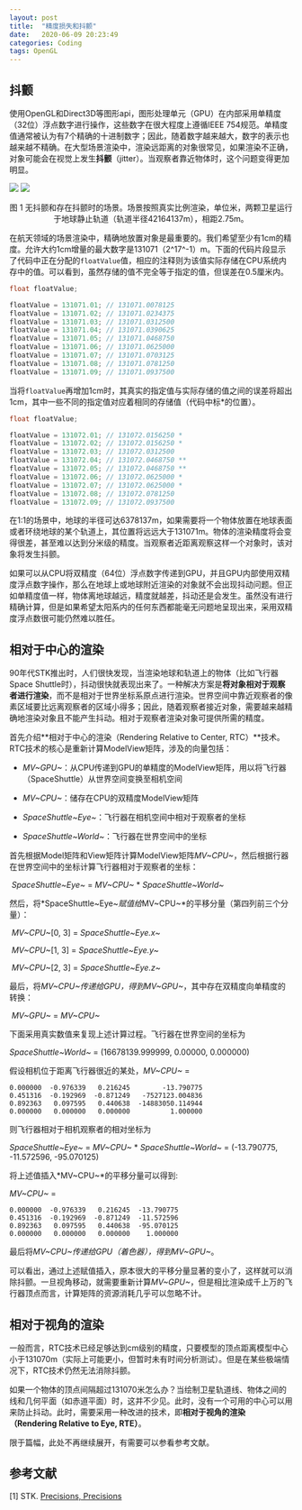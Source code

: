 ```yaml
---
layout: post
title:  "精度损失和抖颤"
date:   2020-06-09 20:23:49
categories: Coding
tags: OpenGL
---
```


## 抖颤

使用OpenGL和Direct3D等图形api，图形处理单元（GPU）在内部采用单精度（32位）浮点数字进行操作，这些数字在很大程度上遵循IEEE 754规范。单精度值通常被认为有7个精确的十进制数字；因此，随着数字越来越大，数字的表示也越来越不精确。在大型场景渲染中，渲染远距离的对象很常见，如果渲染不正确，对象可能会在视觉上发生**抖颤**（jitter）。当观察者靠近物体时，这个问题变得更加明显。

![](https://sirlis.github.io/assets/img/postsimg/2020-06-09-precision-loss-and-jitter/01.nojitter.png) ![](https://sirlis.github.io/assets/img/postsimg/2020-06-09-precision-loss-and-jitter/01.jitter.png)

<center>图 1 无抖颤和存在抖颤时的场景。场景按照真实比例渲染，单位米，两颗卫星运行于地球静止轨道（轨道半径42164137m），相距2.75m。</center>

在航天领域的场景渲染中，精确地放置对象是最重要的。我们希望至少有1cm的精度。允许大约1cm增量的最大数字是131071（2^17^-1）m。下面的代码片段显示了代码中正在分配的`floatValue`值，相应的注释则为该值实际存储在CPU系统内存中的值。可以看到，虽然存储的值不完全等于指定的值，但误差在0.5厘米内。

```c
float floatValue;

floatValue = 131071.01; // 131071.0078125
floatValue = 131071.02; // 131071.0234375
floatValue = 131071.03; // 131071.0312500
floatValue = 131071.04; // 131071.0390625
floatValue = 131071.05; // 131071.0468750
floatValue = 131071.06; // 131071.0625000
floatValue = 131071.07; // 131071.0703125
floatValue = 131071.08; // 131071.0781250
floatValue = 131071.09; // 131071.0937500
```

当将`floatValue`再增加1cm时，其真实的指定值与实际存储的值之间的误差将超出1cm，其中一些不同的指定值对应着相同的存储值（代码中标*的位置）。

```c
float floatValue;

floatValue = 131072.01; // 131072.0156250 *
floatValue = 131072.02; // 131072.0156250 *
floatValue = 131072.03; // 131072.0312500
floatValue = 131072.04; // 131072.0468750 **
floatValue = 131072.05; // 131072.0468750 **
floatValue = 131072.06; // 131072.0625000 *
floatValue = 131072.07; // 131072.0625000 *
floatValue = 131072.08; // 131072.0781250
floatValue = 131072.09; // 131072.0937500
```

在1:1的场景中，地球的半径可达6378137m，如果需要将一个物体放置在地球表面或者环绕地球的某个轨道上，其位置将远远大于131071m。物体的渲染精度将会变得很差，甚至难以达到分米级的精度。当观察者近距离观察这样一个对象时，该对象将发生抖颤。

如果可以从CPU将双精度（64位）浮点数字传递到GPU，并且GPU内部使用双精度浮点数字操作，那么在地球上或地球附近渲染的对象就不会出现抖动问题。但正如单精度值一样，物体离地球越远，精度就越差，抖动还是会发生。虽然没有进行精确计算，但是如果希望太阳系内的任何东西都能毫无问题地呈现出来，采用双精度浮点数很可能仍然难以胜任。

## 相对于中心的渲染

90年代STK推出时，人们很快发现，当渲染地球和轨道上的物体（比如飞行器Space Shuttle时），抖动很快就表现出来了。一种解决方案是**将对象相对于观察者进行渲染**，而不是相对于世界坐标系原点进行渲染。世界空间中靠近观察者的像素区域要比远离观察者的区域小得多；因此，随着观察者接近对象，需要越来越精确地渲染对象且不能产生抖动。相对于观察者渲染对象可提供所需的精度。

首先介绍**相对于中心的渲染（Rendering Relative to Center, RTC）**技术。RTC技术的核心是重新计算ModelView矩阵，涉及的向量包括：

- *MV~GPU~*：从CPU传递到GPU的单精度的ModelView矩阵，用以将飞行器（SpaceShuttle）从世界空间变换至相机空间

- *MV~CPU~*：储存在CPU的双精度ModelView矩阵

- *SpaceShuttle~Eye~*：飞行器在相机空间中相对于观察者的坐标

- *SpaceShuttle~World~*：飞行器在世界空间中的坐标

首先根据Model矩阵和View矩阵计算ModelView矩阵*MV~CPU~*，然后根据行器在世界空间中的坐标计算飞行器相对于观察者的坐标：

​					*SpaceShuttle~Eye~* = *MV~CPU~* * *SpaceShuttle~World~*

然后，将*SpaceShuttle~Eye~*赋值给*MV~CPU~*的平移分量（第四列前三个分量）：

​					*MV~CPU~*[0, 3] = *SpaceShuttle~Eye.x~*

​					*MV~CPU~*[1, 3] = *SpaceShuttle~Eye.y~*

​					*MV~CPU~*[2, 3] = *SpaceShuttle~Eye.z~*

最后，将*MV~CPU~*传递给GPU，得到*MV~GPU~*，其中存在双精度向单精度的转换：

​					*MV~GPU~* = *MV~CPU~*

下面采用真实数值来复现上述计算过程。飞行器在世界空间的坐标为

*SpaceShuttle~World~* = (16678139.999999, 0.00000, 0.000000)

假设相机位于距离飞行器很近的某处，*MV~CPU~* =

```
0.000000  -0.976339   0.216245        -13.790775
0.451316  -0.192969  -0.871249   -7527123.004836
0.892363   0.097595   0.440638  -14883050.114944
0.000000   0.000000   0.000000          1.000000
```

则飞行器相对于相机观察者的相对坐标为

*SpaceShuttle~Eye~* = *MV~CPU~* * *SpaceShuttle~World~* = (-13.790775, -11.572596, -95.070125)

将上述值插入*MV~CPU~*的平移分量可以得到:

*MV~CPU~* =

```
0.000000  -0.976339   0.216245  -13.790775 
0.451316  -0.192969  -0.871249  -11.572596
0.892363   0.097595   0.440638  -95.070125
0.000000   0.000000   0.000000    1.000000
```

最后将*MV~CPU~*传递给GPU（着色器），得到*MV~GPU~*。

可以看出，通过上述赋值插入，原本很大的平移分量显著的变小了，这样就可以消除抖颤。一旦视角移动，就需要重新计算*MV~GPU~*，但是相比渲染成千上万的飞行器顶点而言，计算矩阵的资源消耗几乎可以忽略不计。

## 相对于视角的渲染

一般而言，RTC技术已经足够达到cm级别的精度，只要模型的顶点距离模型中心小于131070m（实际上可能更小，但暂时未有时间分析测试）。但是在某些极端情况下，RTC技术仍然无法消除抖颤。

如果一个物体的顶点间隔超过131070米怎么办？当绘制卫星轨道线、物体之间的线和几何平面（如赤道平面）时，这并不少见。此时，没有一个可用的中心可以用来防止抖动。此时，需要采用一种改进的技术，即**相对于视角的渲染（Rendering Relative to Eye, RTE）**。

限于篇幅，此处不再继续展开，有需要可以参看参考文献。


## 参考文献

<span id="ref1">[1]</span>	STK. [Precisions, Precisions](https://help.agi.com/AGIComponentsJava/html/BlogPrecisionsPrecisions.htm)